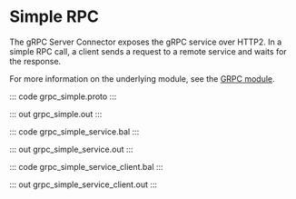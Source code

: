 # Simple RPC

The gRPC Server Connector exposes the gRPC service over HTTP2.
In a simple RPC call, a client sends a request to a remote service and waits for the response.

For more information on the underlying module, 
see the [GRPC module](https://lib.ballerina.io/ballerina/grpc/latest/).

::: code grpc_simple.proto :::

::: out grpc_simple.out :::

::: code grpc_simple_service.bal :::

::: out grpc_simple_service.out :::

::: code grpc_simple_service_client.bal :::

::: out grpc_simple_service_client.out :::